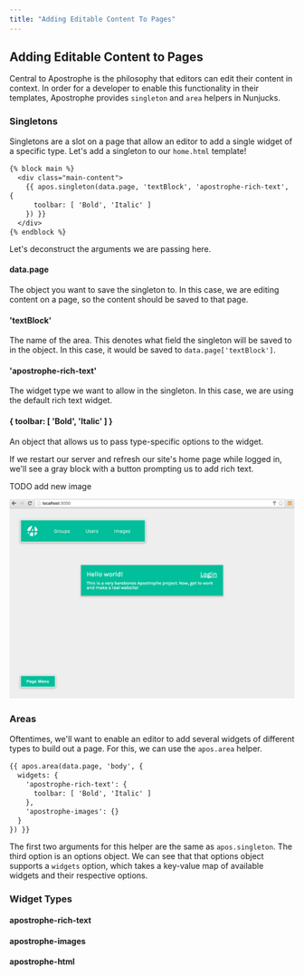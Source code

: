 ```yaml
---
title: "Adding Editable Content To Pages"
---
```


## Adding Editable Content to Pages

Central to Apostrophe is the philosophy that editors can edit their content in context. In order for a developer to enable this functionality in their templates, Apostrophe provides `singleton` and `area` helpers in Nunjucks.

### Singletons

Singletons are a slot on a page that allow an editor to add a single widget of a specific type. Let's add a singleton to our `home.html` template!

```markup
{% block main %}
  <div class="main-content">
    {{ apos.singleton(data.page, 'textBlock', 'apostrophe-rich-text', {
      toolbar: [ 'Bold', 'Italic' ]
    }) }}
  </div>
{% endblock %}
```

Let's deconstruct the arguments we are passing here.

#### data.page

The object you want to save the singleton to. In this case, we are editing content on a page, so the content should be saved to that page.

#### 'textBlock'

The name of the area. This denotes what field the singleton will be saved to in the object. In this case, it would be saved to `data.page['textBlock']`.

#### 'apostrophe-rich-text'

The widget type we want to allow in the singleton. In this case, we are using the default rich text widget.

#### { toolbar: [ 'Bold', 'Italic' ] }

An object that allows us to pass type-specific options to the widget.

If we restart our server and refresh our site's home page while logged in, we'll see a gray block with a button prompting us to add rich text.

TODO add new image

<img src="/images/tutorials/developer/boilerplate_loggedin.png" class="shadow">

### Areas

Oftentimes, we'll want to enable an editor to add several widgets of different types to build out a page. For this, we can use the `apos.area` helper.

```markup
{{ apos.area(data.page, 'body', {
  widgets: {
    'apostrophe-rich-text': {
      toolbar: [ 'Bold', 'Italic' ]
    },
    'apostrophe-images': {}
  }
}) }}
```

The first two arguments for this helper are the same as `apos.singleton`. The third option is an options object. We can see that that options object supports a `widgets` option, which takes a key-value map of available widgets and their respective options.

### Widget Types

#### apostrophe-rich-text

#### apostrophe-images

#### apostrophe-html
